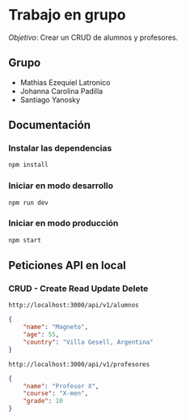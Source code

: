 # Trabajo en grupo

*Objetivo*: Crear un CRUD de alumnos y profesores.

## Grupo

- Mathias Ezequiel Latronico
- Johanna Carolina Padilla
- Santiago Yanosky

## Documentación

### Instalar las dependencias
```sh
npm install
```

### Iniciar en modo desarrollo
```sh
npm run dev
```

### Iniciar en modo producción
```sh
npm start
```

## Peticiones API en local

### CRUD - Create Read Update Delete

`http://localhost:3000/api/v1/alumnos`
```json
{
	"name": "Magneto",
	"age": 55,
	"country": "Villa Gesell, Argentina"
}
```

`http://localhost:3000/api/v1/profesores`
```json
{
	"name": "Profesor X",
	"course": "X-men",
	"grade": 10
}
```